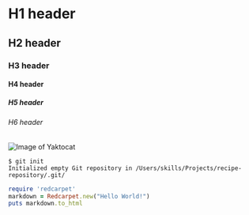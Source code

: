 # H1 header

## H2 header

### H3 header

#### H4 header

##### H5 header

###### H6 header

![Image of Yaktocat](https://octodex.github.com/images/yaktocat.png)

```
$ git init
Initialized empty Git repository in /Users/skills/Projects/recipe-repository/.git/
```

```ruby
require 'redcarpet'
markdown = Redcarpet.new("Hello World!")
puts markdown.to_html
```
